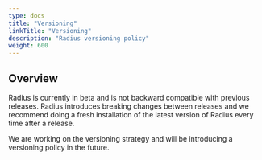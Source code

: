 ```yaml
---
type: docs
title: "Versioning"
linkTitle: "Versioning"
description: "Radius versioning policy"
weight: 600
---
```


## Overview

Radius is currently in beta and is not backward compatible with previous releases. Radius introduces breaking changes between releases and we recommend doing a fresh installation of the latest version of Radius every time after a release.

We are working on the versioning strategy and will be introducing a versioning policy in the future.

